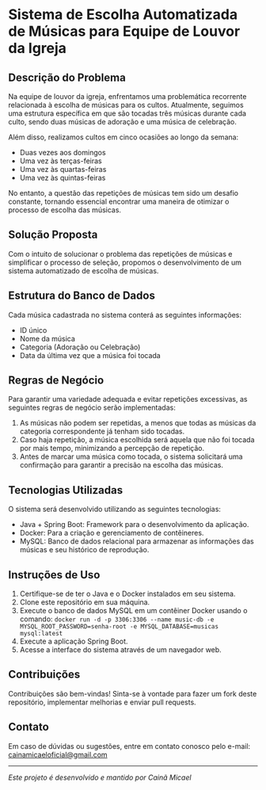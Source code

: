 # Sistema de Escolha Automatizada de Músicas para Equipe de Louvor da Igreja

## Descrição do Problema

Na equipe de louvor da igreja, enfrentamos uma problemática recorrente relacionada à escolha de músicas para os cultos. Atualmente, seguimos uma estrutura específica em que são tocadas três músicas durante cada culto, sendo duas músicas de adoração e uma música de celebração.

Além disso, realizamos cultos em cinco ocasiões ao longo da semana:

- Duas vezes aos domingos
- Uma vez às terças-feiras
- Uma vez às quartas-feiras
- Uma vez às quintas-feiras

No entanto, a questão das repetições de músicas tem sido um desafio constante, tornando essencial encontrar uma maneira de otimizar o processo de escolha das músicas.

## Solução Proposta

Com o intuito de solucionar o problema das repetições de músicas e simplificar o processo de seleção, propomos o desenvolvimento de um sistema automatizado de escolha de músicas.

## Estrutura do Banco de Dados

Cada música cadastrada no sistema conterá as seguintes informações:

- ID único
- Nome da música
- Categoria (Adoração ou Celebração)
- Data da última vez que a música foi tocada

## Regras de Negócio

Para garantir uma variedade adequada e evitar repetições excessivas, as seguintes regras de negócio serão implementadas:

1. As músicas não podem ser repetidas, a menos que todas as músicas da categoria correspondente já tenham sido tocadas.
2. Caso haja repetição, a música escolhida será aquela que não foi tocada por mais tempo, minimizando a percepção de repetição.
3. Antes de marcar uma música como tocada, o sistema solicitará uma confirmação para garantir a precisão na escolha das músicas.

## Tecnologias Utilizadas

O sistema será desenvolvido utilizando as seguintes tecnologias:

- Java + Spring Boot: Framework para o desenvolvimento da aplicação.
- Docker: Para a criação e gerenciamento de contêineres.
- MySQL: Banco de dados relacional para armazenar as informações das músicas e seu histórico de reprodução.

## Instruções de Uso

1. Certifique-se de ter o Java e o Docker instalados em seu sistema.
2. Clone este repositório em sua máquina.
3. Execute o banco de dados MySQL em um contêiner Docker usando o comando: `docker run -d -p 3306:3306 --name music-db -e MYSQL_ROOT_PASSWORD=senha-root -e MYSQL_DATABASE=musicas mysql:latest`
4. Execute a aplicação Spring Boot.
5. Acesse a interface do sistema através de um navegador web.

## Contribuições

Contribuições são bem-vindas! Sinta-se à vontade para fazer um fork deste repositório, implementar melhorias e enviar pull requests.

## Contato

Em caso de dúvidas ou sugestões, entre em contato conosco pelo e-mail: cainamicaeloficial@gmail.com

---

*Este projeto é desenvolvido e mantido por Cainã Micael*
